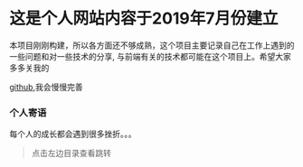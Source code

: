 # 这是个人网站内容于2019年7月份建立


本项目刚刚构建，所以各方面还不够成熟，这个项目主要记录自己在工作上遇到的一些问题和对一些技术的分享,
与前端有关的技术都可能在这个项目上。希望大家多多关我的

[github](https://github.com/zxjzx/zxjzx.github.io),我会慢慢完善

### 个人寄语
每个人的成长都会遇到很多挫折。。。

> 点击左边目录查看跳转

